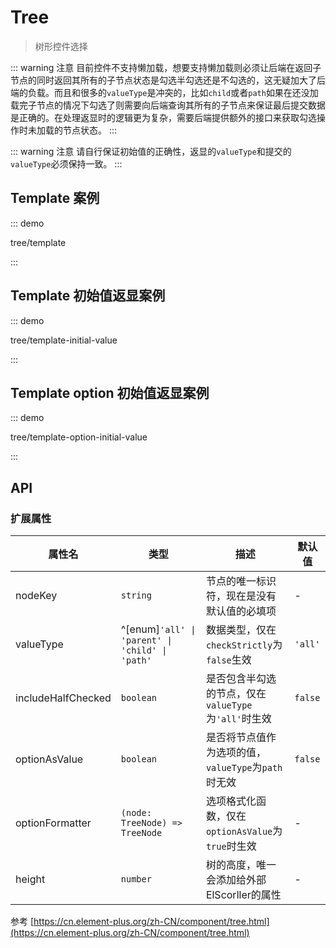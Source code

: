 # Tree

> 树形控件选择

::: warning 注意
目前控件不支持懒加载，想要支持懒加载则必须让后端在返回子节点的同时返回其所有的子节点状态是勾选半勾选还是不勾选的，这无疑加大了后端的负载。而且和很多的`valueType`是冲突的，比如`child`或者`path`如果在还没加载完子节点的情况下勾选了则需要向后端查询其所有的子节点来保证最后提交数据是正确的。在处理返显时的逻辑更为复杂，需要后端提供额外的接口来获取勾选操作时未加载的节点状态。
:::

::: warning 注意
请自行保证初始值的正确性，返显的`valueType`和提交的`valueType`必须保持一致。
:::

## Template 案例

::: demo

tree/template

:::

## Template 初始值返显案例

::: demo

tree/template-initial-value

:::

## Template option 初始值返显案例

::: demo

tree/template-option-initial-value

:::

## API

### 扩展属性

| 属性名              | 类型                                            | 描述                                                 | 默认值  |
| ------------------- | ----------------------------------------------  | ---------------------------------------------------- | ------- |
| nodeKey             | `string`                                        | 节点的唯一标识符，现在是没有默认值的必填项           | -       |
| valueType           | ^[enum]`'all' \| 'parent' \| 'child' \| 'path'` | 数据类型，仅在`checkStrictly`为`false`生效           | `'all'` |
| includeHalfChecked  | `boolean`                                       | 是否包含半勾选的节点，仅在`valueType`为`'all'`时生效 | `false` |
| optionAsValue       | `boolean`                                       | 是否将节点值作为选项的值，`valueType`为`path`时无效  | `false` |
| optionFormatter     | `(node: TreeNode) => TreeNode`                  | 选项格式化函数，仅在`optionAsValue`为`true`时生效    | -       |
| height              | `number`                                        | 树的高度，唯一会添加给外部ElScorller的属性           | -       |

参考 [https://cn.element-plus.org/zh-CN/component/tree.html](https://cn.element-plus.org/zh-CN/component/tree.html)
